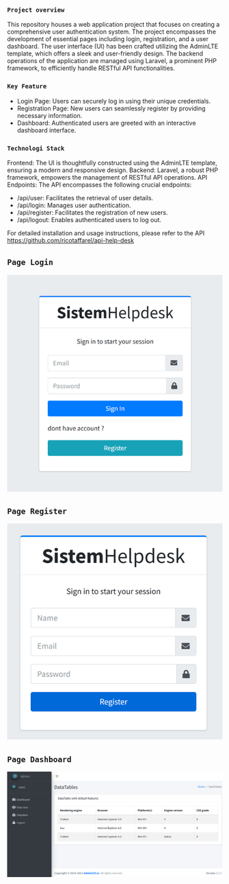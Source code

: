 ### `Project overview`
This repository houses a web application project that focuses on creating a comprehensive user authentication system. The project encompasses the development of essential pages including login, registration, and a user dashboard. The user interface (UI) has been crafted utilizing the AdminLTE template, which offers a sleek and user-friendly design. The backend operations of the application are managed using Laravel, a prominent PHP framework, to efficiently handle RESTful API functionalities.

### `Key Feature`
 - Login Page: Users can securely log in using their unique credentials.
 - Registration Page: New users can seamlessly register by providing necessary information.
 - Dashboard: Authenticated users are greeted with an interactive dashboard interface.

### `Technologi Stack`
Frontend: The UI is thoughtfully constructed using the AdminLTE template, ensuring a modern and responsive design.
Backend: Laravel, a robust PHP framework, empowers the management of RESTful API operations.
API Endpoints: The API encompasses the following crucial endpoints:
 - /api/user: Facilitates the retrieval of user details.
 - /api/login: Manages user authentication.
 - /api/register: Facilitates the registration of new users.
 - /api/logout: Enables authenticated users to log out.

 For detailed installation and usage instructions, please refer to the API https://github.com/ricotaffarel/api-help-desk

 ## `Page Login`
 <img src="https://github.com/ricotaffarel/reactjs-helpdesk/blob/master/picture/login.png" />

 ## `Page Register`
  <img src="https://github.com/ricotaffarel/reactjs-helpdesk/blob/master/picture/register.png" />

 ## `Page Dashboard`
  <img src="https://github.com/ricotaffarel/reactjs-helpdesk/blob/master/picture/dashboard.png" />
